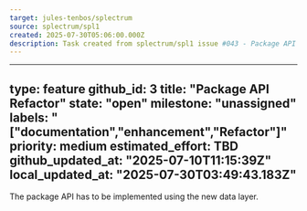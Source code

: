 ```yaml
---
target: jules-tenbos/splectrum
source: splectrum/spl1
created: 2025-07-30T05:06:00.000Z
description: Task created from splectrum/spl1 issue #043 - Package API Refactor
---
```


---
type: feature
github_id: 3
title: "Package API Refactor"
state: "open"
milestone: "unassigned"
labels: "["documentation","enhancement","Refactor"]"
priority: medium
estimated_effort: TBD
github_updated_at: "2025-07-10T11:15:39Z"
local_updated_at: "2025-07-30T03:49:43.183Z"
---

The package API has to be implemented using the new data layer.